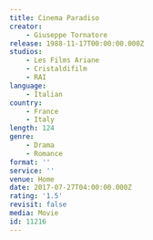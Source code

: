 ```yaml
---
title: Cinema Paradiso
creator:
    - Giuseppe Tornatore
release: 1988-11-17T00:00:00.000Z
studios:
    - Les Films Ariane
    - Cristaldifilm
    - RAI
language:
    - Italian
country:
    - France
    - Italy
length: 124
genre:
    - Drama
    - Romance
format: ''
service: ''
venue: Home
date: 2017-07-27T04:00:00.000Z
rating: '1.5'
revisit: false
media: Movie
id: 11216
---
```



